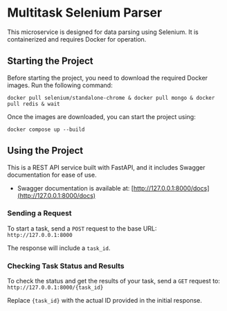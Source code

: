 # Multitask Selenium Parser

This microservice is designed for data parsing using Selenium. It is containerized and requires Docker for operation.

## Starting the Project

Before starting the project, you need to download the required Docker images. Run the following command:

```shell
docker pull selenium/standalone-chrome & docker pull mongo & docker pull redis & wait
```

Once the images are downloaded, you can start the project using:

```shell
docker compose up --build
```

## Using the Project

This is a REST API service built with FastAPI, and it includes Swagger documentation for ease of use.

- Swagger documentation is available at: [http://127.0.0.1:8000/docs](http://127.0.0.1:8000/docs)

### Sending a Request

To start a task, send a `POST` request to the base URL:  
`http://127.0.0.1:8000`

The response will include a `task_id`.

### Checking Task Status and Results

To check the status and get the results of your task, send a `GET` request to:  
`http://127.0.0.1:8000/{task_id}`  

Replace `{task_id}` with the actual ID provided in the initial response.